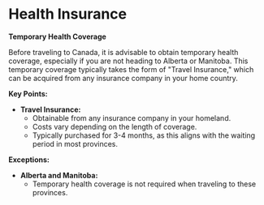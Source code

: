 # Health Insurance

**Temporary Health Coverage**

Before traveling to Canada, it is advisable to obtain temporary health coverage, especially if you are not heading to Alberta or Manitoba. This temporary coverage typically takes the form of "Travel Insurance," which can be acquired from any insurance company in your home country.

**Key Points:**

* **Travel Insurance:**
  * Obtainable from any insurance company in your homeland.
  * Costs vary depending on the length of coverage.
  * Typically purchased for 3-4 months, as this aligns with the waiting period in most provinces.

**Exceptions:**

* **Alberta and Manitoba:**
  * Temporary health coverage is not required when traveling to these provinces.
